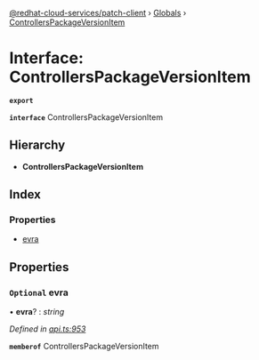 [@redhat-cloud-services/patch-client](../README.md) › [Globals](../globals.md) › [ControllersPackageVersionItem](controllerspackageversionitem.md)

# Interface: ControllersPackageVersionItem

**`export`** 

**`interface`** ControllersPackageVersionItem

## Hierarchy

* **ControllersPackageVersionItem**

## Index

### Properties

* [evra](controllerspackageversionitem.md#optional-evra)

## Properties

### `Optional` evra

• **evra**? : *string*

*Defined in [api.ts:953](https://github.com/RedHatInsights/javascript-clients/blob/daadefd7/packages/patch/api.ts#L953)*

**`memberof`** ControllersPackageVersionItem
